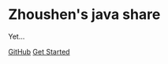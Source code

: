 # Zhoushen's java share

Yet...



[GitHub](https://gitee.com/zhouq/cool)
[Get Started](README.md)

